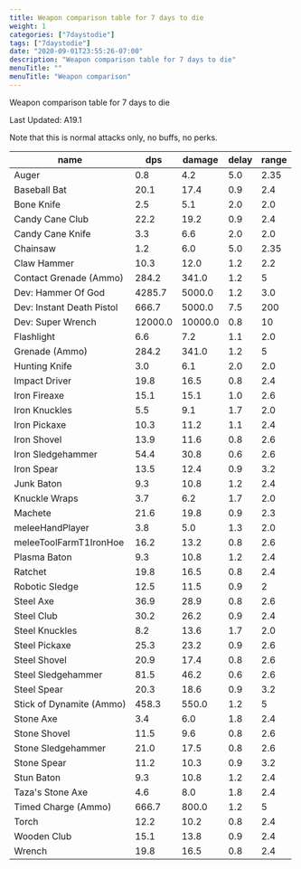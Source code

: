 ```yaml
---
title: Weapon comparison table for 7 days to die
weight: 1
categories: ["7daystodie"]
tags: ["7daystodie"]
date: "2020-09-01T23:55:26-07:00"
description: "Weapon comparison table for 7 days to die"
menuTitle: ""
menuTitle: "Weapon comparison"
---
```


Weapon comparison table for 7 days to die
<!--more-->

Last Updated: A19.1

Note that this is normal attacks only, no buffs, no perks.

name|dps|damage|delay|range
--|--|--|--|--
Auger|0.8|4.2|5.0|2.35
Baseball Bat|20.1|17.4|0.9|2.4
Bone Knife|2.5|5.1|2.0|2.0
Candy Cane Club|22.2|19.2|0.9|2.4
Candy Cane Knife|3.3|6.6|2.0|2.0
Chainsaw|1.2|6.0|5.0|2.35
Claw Hammer|10.3|12.0|1.2|2.2
Contact Grenade (Ammo)|284.2|341.0|1.2|5
Dev: Hammer Of God|4285.7|5000.0|1.2|3.0
Dev: Instant Death Pistol|666.7|5000.0|7.5|200
Dev: Super Wrench|12000.0|10000.0|0.8|10
Flashlight|6.6|7.2|1.1|2.0
Grenade (Ammo)|284.2|341.0|1.2|5
Hunting Knife|3.0|6.1|2.0|2.0
Impact Driver|19.8|16.5|0.8|2.4
Iron Fireaxe|15.1|15.1|1.0|2.6
Iron Knuckles|5.5|9.1|1.7|2.0
Iron Pickaxe|10.3|11.2|1.1|2.4
Iron Shovel|13.9|11.6|0.8|2.6
Iron Sledgehammer|54.4|30.8|0.6|2.6
Iron Spear|13.5|12.4|0.9|3.2
Junk Baton|9.3|10.8|1.2|2.4
Knuckle Wraps|3.7|6.2|1.7|2.0
Machete|21.6|19.8|0.9|2.3
meleeHandPlayer|3.8|5.0|1.3|2.0
meleeToolFarmT1IronHoe|16.2|13.2|0.8|2.6
Plasma Baton|9.3|10.8|1.2|2.4
Ratchet|19.8|16.5|0.8|2.4
Robotic Sledge|12.5|11.5|0.9|2
Steel Axe|36.9|28.9|0.8|2.6
Steel Club|30.2|26.2|0.9|2.4
Steel Knuckles|8.2|13.6|1.7|2.0
Steel Pickaxe|25.3|23.2|0.9|2.6
Steel Shovel|20.9|17.4|0.8|2.6
Steel Sledgehammer|81.5|46.2|0.6|2.6
Steel Spear|20.3|18.6|0.9|3.2
Stick of Dynamite (Ammo)|458.3|550.0|1.2|5
Stone Axe|3.4|6.0|1.8|2.4
Stone Shovel|11.5|9.6|0.8|2.6
Stone Sledgehammer|21.0|17.5|0.8|2.6
Stone Spear|11.2|10.3|0.9|3.2
Stun Baton|9.3|10.8|1.2|2.4
Taza's Stone Axe|4.6|8.0|1.8|2.4
Timed Charge (Ammo)|666.7|800.0|1.2|5
Torch|12.2|10.2|0.8|2.4
Wooden Club|15.1|13.8|0.9|2.4
Wrench|19.8|16.5|0.8|2.4